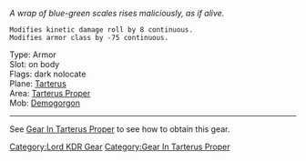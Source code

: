 *A wrap of blue-green scales rises maliciously, as if alive.*

`Modifies kinetic damage roll by 8 continuous.`  
`Modifies armor class by -75 continuous.`

Type: Armor  
Slot: on body  
Flags: dark nolocate  
Plane: [Tarterus](:Category:_Tarterus.md "wikilink")  
Area: [Tarterus Proper](:Category:_Tarterus_Proper.md "wikilink")  
Mob: [Demogorgon](Demogorgon "wikilink")

------------------------------------------------------------------------

See [Gear In Tarterus
Proper](:Category:_Gear_In_Tarterus_Proper.md "wikilink") to see how to
obtain this gear.

[Category:Lord KDR Gear](Category:Lord_KDR_Gear "wikilink")
[Category:Gear In Tarterus
Proper](Category:Gear_In_Tarterus_Proper "wikilink")
